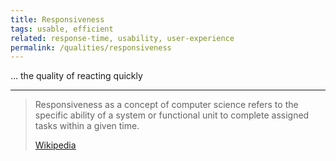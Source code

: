 ```yaml
---
title: Responsiveness
tags: usable, efficient
related: response-time, usability, user-experience
permalink: /qualities/responsiveness
---
```


... the quality of reacting quickly 

---

>Responsiveness as a concept of computer science refers to the specific ability of a system or functional unit to complete assigned tasks within a given time.
>
>[Wikipedia](https://en.wikipedia.org/wiki/Responsiveness)